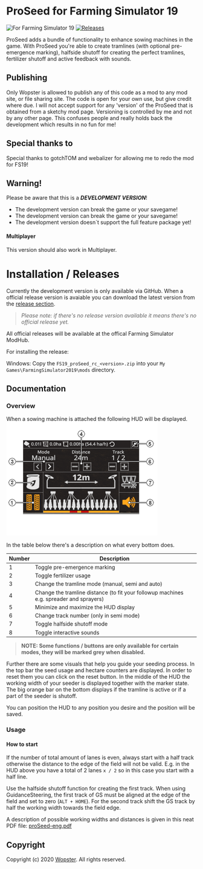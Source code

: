 # ProSeed for Farming Simulator 19
![For Farming Simulator 19](https://img.shields.io/badge/Farming%20Simulator-19-FF7C00.svg) [![Releases](https://img.shields.io/github/release/stijnwop/proSeed.svg)](https://github.com/stijnwop/proSeed/releases)

ProSeed adds a bundle of functionality to enhance sowing machines in the game.
With ProSeed you're able to create tramlines (with optional pre-emergence marking), halfside shutoff for creating the perfect tramlines, fertilizer shutoff and active feedback with sounds.

## Publishing
Only Wopster is allowed to publish any of this code as a mod to any mod site, or file sharing site. The code is open for your own use, but give credit where due. I will not accept support for any 'version' of the ProSeed that is obtained from a sketchy mod page. Versioning is controlled by me and not by any other page. This confuses people and really holds back the development which results in no fun for me!


## Special thanks to
Special thanks to gotchTOM and webalizer for allowing me to redo the mod for FS19!

## Warning!
Please be aware that this is a ***DEVELOPMENT VERSION***!
* The development version can break the game or your savegame!
* The development version can break the game or your savegame!
* The development version doesn´t support the full feature package yet!

#### Multiplayer
This version should also work in Multiplayer.

# Installation / Releases
Currently the development version is only available via GitHub. When a official release version is avaiable you can download the latest version from the [release section](https://github.com/stijnwop/proSeed/releases).

> _Please note: if there's no release version available it means there's no official release yet._

All official releases will be available at the offical Farming Simulator ModHub.

For installing the release:

Windows: Copy the `FS19_proSeed_rc_<version>.zip` into your `My Games\FarmingSimulator2019\mods` directory.

## Documentation

### Overview
When a sowing machine is attached the following HUD will be displayed.
![Image](docs/images/hud.png)

In the table below there's a description on what every bottom does.

| Number | Description |
| ------------- | ------------------ |
| 1 | Toggle pre-emergence marking |
| 2 | Toggle fertilizer usage |
| 3 | Change the tramline mode (manual, semi and auto) |
| 4 | Change the tramline distance (to fit your followup machines e.g. spreader and sprayers) |
| 5 | Minimize and maximize the HUD display |
| 6 | Change track number (only in semi mode) |
| 7 | Toggle halfside shutoff mode |
| 8 | Toggle interactive sounds |

> **NOTE: Some functions / buttons are only available for certain modes, they will be marked grey when disabled.**

Further there are some visuals that help you guide your seeding process. In the top bar the seed usage and hectare counters are displayed. In order to reset them you can click on the reset button.
In the middle of the HUD the working width of your seeder is displayed together with the marker state. The big orange bar on the bottom displays if the tramline is active or if a part of the seeder is shutoff.

You can position the HUD to any position you desire and the position will be saved.

### Usage

#### How to start
If the number of total amount of lanes is even, always start with a half track otherwise the distance to the edge of the field will not be valid. 
E.g. in the HUD above you have a total of 2 lanes `x / 2` so in this case you start with a half line.

Use the halfside shutoff function for creating the first track. 
When using GuidanceSteering, the first track of GS must be aligned at the edge of the field and set to zero (`ALT + HOME`). 
For the second track shift the GS track by half the working width towards the field edge.

A description of possible working widths and distances is given in this neat PDF file: [proSeed-eng.pdf](https://github.com/stijnwop/proSeed/raw/master/docs/ProSeed.pdf)

## Copyright
Copyright (c) 2020 [Wopster](https://github.com/stijnwop).
All rights reserved.
